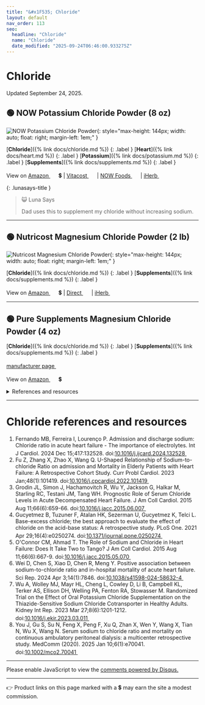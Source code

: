 ```yaml
---
title: "&#x1F535; Chloride"
layout: default
nav_order: 113
seo:
  headline: "Chloride"
  name: "Chloride"
  date_modified: "2025-09-24T06:46:00.933275Z"
---
```


# Chloride

Updated September 24, 2025.



## &#x1F7E2; NOW Potassium Chloride Powder (8 oz)

![NOW Potassium Chloride Powder](https://www.nowfoods.com/sites/default/files/styles/cloudzoom_image/public/2024-10/1450_v9.png){: style="max-height: 144px; width: auto; float: right; margin-left: 1em;" }

[**Chloride**]({% link docs/chloride.md %})
{: .label }
[**Heart**]({% link docs/heart.md %})
{: .label }
[**Potassium**]({% link docs/potassium.md %})
{: .label }
[**Supplements**]({% link docs/supplements.md %})
{: .label }

View on <a href="https://www.amazon.com/dp/B00028M02Q/ref=nosim?tag=ckdcatsupplies-20" class="external" target="_blank">Amazon&nbsp;<svg width="18" height="18" viewBox="0 0 24 24"><use xlink:href="#svg-external-link"></use></svg></a> &#x1f4b2; &#124; <a href="https://www.vitacost.com/now-potassium-chloride-powder" class="external" target="_blank">Vitacost&nbsp;<svg width="18" height="18" viewBox="0 0 24 24"><use xlink:href="#svg-external-link"></use></svg></a> &#124; <a href="https://www.nowfoods.com/products/supplements/potassium-chloride-powder" class="external" target="_blank">NOW Foods&nbsp;<svg width="18" height="18" viewBox="0 0 24 24"><use xlink:href="#svg-external-link"></use></svg></a> &#124; <a href="https://www.iherb.com/pr/777" class="external" target="_blank">iHerb&nbsp;<svg width="18" height="18" viewBox="0 0 24 24"><use xlink:href="#svg-external-link"></use></svg></a>

{: .lunasays-title }
> &#x1F63A; Luna Says
>
> Dad uses this to supplement my chloride without increasing sodium.

* * *



## &#x1F7E2; Nutricost Magnesium Chloride Powder (2 lb)

![Nutricost Magnesium Chloride Powder](https://nutricost.com/cdn/shop/products/nutricost-magnesium-chloride-powder-uf-542040_1800x1800.jpg){: style="max-height: 144px; width: auto; float: right; margin-left: 1em;" }

[**Chloride**]({% link docs/chloride.md %})
{: .label }
[**Supplements**]({% link docs/supplements.md %})
{: .label }

View on <a href="https://www.amazon.com/dp/B0D96X5KBX/ref=nosim?tag=ckdcatsupplies-20" class="external" target="_blank">Amazon&nbsp;<svg width="18" height="18" viewBox="0 0 24 24"><use xlink:href="#svg-external-link"></use></svg></a> &#x1f4b2; &#124; <a href="https://nutricost.com/products/nutricost-magnesium-chloride-powder-uf" class="external" target="_blank">Direct&nbsp;<svg width="18" height="18" viewBox="0 0 24 24"><use xlink:href="#svg-external-link"></use></svg></a> &#124; <a href="https://www.iherb.com/pr/147074" class="external" target="_blank">iHerb&nbsp;<svg width="18" height="18" viewBox="0 0 24 24"><use xlink:href="#svg-external-link"></use></svg></a>

* * *



## &#x1F7E2; Pure Supplements Magnesium Chloride Powder (4 oz)

[**Chloride**]({% link docs/chloride.md %})
{: .label }
[**Supplements**]({% link docs/supplements.md %})
{: .label }

 <a href="https://puresupplementsco.com" class="external" target="_blank">manufacturer page&nbsp;<svg width="18" height="18" viewBox="0 0 24 24"><use xlink:href="#svg-external-link"></use></svg></a>

View on <a href="https://www.amazon.com/dp/B076ZY2NPT/ref=nosim?tag=ckdcatsupplies-20" class="external" target="_blank">Amazon&nbsp;<svg width="18" height="18" viewBox="0 0 24 24"><use xlink:href="#svg-external-link"></use></svg></a> &#x1f4b2;

<details markdown="block">
<summary>References and resources</summary>

1.  Elliott J, Geddes R, Jepson R. A review of the role of fibroblast growth factor 23 in phosphate homeostasis and the pathophysiology of mineral bone disorder associated with chronic kidney disease. International Renal Interest Society. 2023. <a href="https://www.iris-kidney.com/new-page-4" class="external" target="_blank">https://www.iris-kidney.com/new-page-4&nbsp;<svg width="18" height="18" viewBox="0 0 24 24"><use xlink:href="#svg-external-link"></use></svg></a>
1.  van den Broek DHN, Chang YM, Elliott J, Jepson RE. Prognostic importance of plasma total magnesium in a cohort of cats with azotemic chronic kidney disease. J Vet Intern Med. 2018 Jul;32(4):1359-1371. doi:<a href="https://doi.org/10.1111/jvim.15141" class="external" target="_blank">10.1111/jvim.15141&nbsp;<svg width="18" height="18" viewBox="0 0 24 24"><use xlink:href="#svg-external-link"></use></svg></a>

</details>

* * *


# Chloride references and resources

1.  Fernando MB, Ferreira I, Lourenço P. Admission and discharge sodium: Chloride ratio in acute heart failure - The importance of electrolytes. Int J Cardiol. 2024 Dec 15;417:132528. doi:<a href="https://doi.org/10.1016/j.ijcard.2024.132528" class="external" target="_blank">10.1016/j.ijcard.2024.132528&nbsp;<svg width="18" height="18" viewBox="0 0 24 24"><use xlink:href="#svg-external-link"></use></svg></a>
1.  Fu Z, Zhang X, Zhao X, Wang Q. U-Shaped Relationship of Sodium-to-chloride Ratio on admission and Mortality in Elderly Patients with Heart Failure: A Retrospective Cohort Study. Curr Probl Cardiol. 2023 Jan;48(1):101419. doi:<a href="https://doi.org/10.1016/j.cpcardiol.2022.101419" class="external" target="_blank">10.1016/j.cpcardiol.2022.101419&nbsp;<svg width="18" height="18" viewBox="0 0 24 24"><use xlink:href="#svg-external-link"></use></svg></a>
1.  Grodin JL, Simon J, Hachamovitch R, Wu Y, Jackson G, Halkar M, Starling RC, Testani JM, Tang WH. Prognostic Role of Serum Chloride Levels in Acute Decompensated Heart Failure. J Am Coll Cardiol. 2015 Aug 11;66(6):659-66. doi:<a href="https://doi.org/10.1016/j.jacc.2015.06.007" class="external" target="_blank">10.1016/j.jacc.2015.06.007&nbsp;<svg width="18" height="18" viewBox="0 0 24 24"><use xlink:href="#svg-external-link"></use></svg></a>
1.  Gucyetmez B, Tuzuner F, Atalan HK, Sezerman U, Gucyetmez K, Telci L. Base-excess chloride; the best approach to evaluate the effect of chloride on the acid-base status: A retrospective study. PLoS One. 2021 Apr 29;16(4):e0250274. doi:<a href="https://doi.org/10.1371/journal.pone.0250274" class="external" target="_blank">10.1371/journal.pone.0250274&nbsp;<svg width="18" height="18" viewBox="0 0 24 24"><use xlink:href="#svg-external-link"></use></svg></a>
1.  O'Connor CM, Ahmad T. The Role of Sodium and Chloride in Heart Failure: Does It Take Two to Tango? J Am Coll Cardiol. 2015 Aug 11;66(6):667-9. doi:<a href="https://doi.org/10.1016/j.jacc.2015.05.070" class="external" target="_blank">10.1016/j.jacc.2015.05.070&nbsp;<svg width="18" height="18" viewBox="0 0 24 24"><use xlink:href="#svg-external-link"></use></svg></a>
1.  Wei D, Chen S, Xiao D, Chen R, Meng Y. Positive association between sodium-to-chloride ratio and in-hospital mortality of acute heart failure. Sci Rep. 2024 Apr 3;14(1):7846. doi:<a href="https://doi.org/10.1038/s41598-024-58632-4" class="external" target="_blank">10.1038/s41598-024-58632-4&nbsp;<svg width="18" height="18" viewBox="0 0 24 24"><use xlink:href="#svg-external-link"></use></svg></a>
1.  Wu A, Wolley MJ, Mayr HL, Cheng L, Cowley D, Li B, Campbell KL, Terker AS, Ellison DH, Welling PA, Fenton RA, Stowasser M. Randomized Trial on the Effect of Oral Potassium Chloride Supplementation on the Thiazide-Sensitive Sodium Chloride Cotransporter in Healthy Adults. Kidney Int Rep. 2023 Mar 27;8(6):1201-1212. doi:<a href="https://doi.org/10.1016/j.ekir.2023.03.011" class="external" target="_blank">10.1016/j.ekir.2023.03.011&nbsp;<svg width="18" height="18" viewBox="0 0 24 24"><use xlink:href="#svg-external-link"></use></svg></a>
1.  You J, Gu S, Su N, Feng X, Peng F, Xu Q, Zhan X, Wen Y, Wang X, Tian N, Wu X, Wang N. Serum sodium to chloride ratio and mortality on continuous ambulatory peritoneal dialysis: a multicenter retrospective study. MedComm (2020). 2025 Jan 10;6(1):e70041. doi:<a href="https://doi.org/10.1002/mco2.70041" class="external" target="_blank">10.1002/mco2.70041&nbsp;<svg width="18" height="18" viewBox="0 0 24 24"><use xlink:href="#svg-external-link"></use></svg></a>

* * *

<div id="disqus_thread"></div>
<script>
    var disqus_config = function () {
      this.page.url = '{{ page.url | absolute_url }}';
      this.page.identifier = '{{ page.url | absolute_url }}';
    };
    (function() {
    var d = document, s = d.createElement('script');
    s.src = 'https://ckdcatsupplies.disqus.com/embed.js';
    s.setAttribute('data-timestamp', +new Date());
    (d.head || d.body).appendChild(s);
    })();
</script>
<noscript>Please enable JavaScript to view the <a href="https://disqus.com/?ref_noscript">comments powered by Disqus.</a></noscript>

* * *

&#x1F449; Product links on this page marked with a &#x1f4b2; may earn the site a modest commission.


<!-- Updated 2025-09-24 06:46:00.933275Z -->
